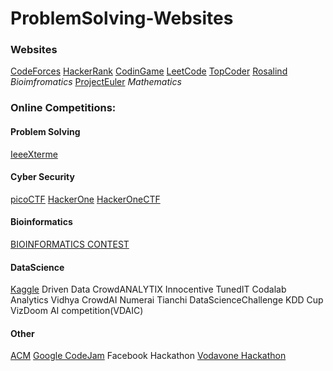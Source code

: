 # ProblemSolving-Websites

### Websites

[CodeForces](https://codeforces.com/)
[HackerRank](https://www.hackerrank.com/dashboard)
[CodinGame](https://www.codingame.com/)
[LeetCode](https://leetcode.com/)
[TopCoder](https://www.topcoder.com/challenges/?pageIndex=1)
[Rosalind](http://rosalind.info/problems/locations/)  *Bioimfromatics*
[ProjectEuler](https://projecteuler.net/) *Mathematics*


### Online Competitions:

#### Problem Solving
[IeeeXterme](https://ieeextreme.org/)

#### Cyber Security
[picoCTF](https://picoctf.com/)
[HackerOne](https://www.hackerone.com/hacker101)
[HackerOneCTF](https://ctf.hacker101.com/)


#### Bioinformatics
[BIOINFORMATICS CONTEST](https://bioinf.me/en/contest)

#### DataScience
[Kaggle](https://www.kaggle.com/)
Driven Data
CrowdANALYTIX
Innocentive
TunedIT
Codalab
Analytics Vidhya
CrowdAI
Numerai
Tianchi
DataScienceChallenge
KDD Cup
VizDoom AI competition(VDAIC)



#### Other
[ACM](https://www.acm.org/)
[Google CodeJam](https://codingcompetitions.withgoogle.com/codejam)
Facebook Hackathon
[Vodavone Hackathon](https://hackathon.vodafone.com.eg/)
